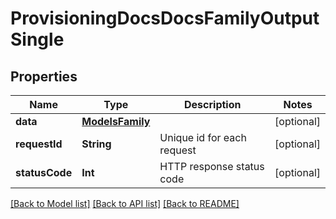 # ProvisioningDocsDocsFamilyOutputSingle

## Properties
Name | Type | Description | Notes
------------ | ------------- | ------------- | -------------
**data** | [**ModelsFamily**](ModelsFamily.md) |  | [optional] 
**requestId** | **String** | Unique id for each request | [optional] 
**statusCode** | **Int** | HTTP response status code | [optional] 

[[Back to Model list]](../README.md#documentation-for-models) [[Back to API list]](../README.md#documentation-for-api-endpoints) [[Back to README]](../README.md)


